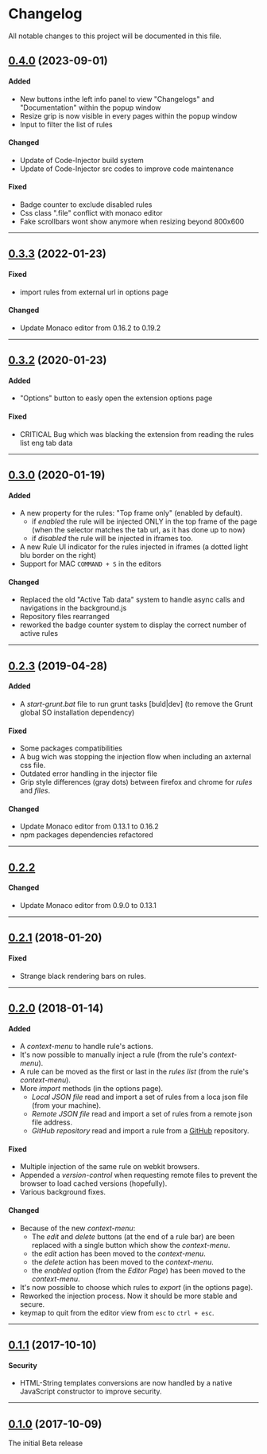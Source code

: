 [//]: # "Types: Added | Changed | Deprecated | Removed | Fixed | Security"
[//]: # "Source: http://keepachangelog.com/en/1.0.0/"

# Changelog
All notable changes to this project will be documented in this file.


## [0.4.0] (2023-09-01)

#### Added
- New buttons inthe left info panel to view "Changelogs" and "Documentation" within the popup window
- Resize grip is now visible in every pages within the popup window
- Input to filter the list of rules

#### Changed
- Update of Code-Injector build system
- Update of Code-Injector src codes to improve code maintenance

#### Fixed
- Badge counter to exclude disabled rules
- Css class ".file" conflict with monaco editor
- Fake scrollbars wont show anymore when resizing beyond 800x600


---
## [0.3.3] (2022-01-23)

#### Fixed
- import rules from external url in options page
   
#### Changed
- Update Monaco editor from 0.16.2 to 0.19.2


---
## [0.3.2] (2020-01-23)
   
#### Added
- "Options" button to easly open the extension options page

#### Fixed
- CRITICAL Bug which was blacking the extension from reading the rules list eng tab data


---
## [0.3.0] (2020-01-19)

#### Added
- A new property for the rules: "Top frame only" (enabled by default). 
  - if *enabled* the rule will be injected ONLY in the top frame of the page (when the selector matches the tab url, as it has done up to now)
  - if *disabled* the rule will be injected in iframes too.
- A new Rule UI indicator for the rules injected in iframes (a dotted light blu border on the right)
- Support for MAC `COMMAND + S` in the editors

#### Changed
- Replaced the old "Active Tab data" system to handle async calls and navigations in the background.js
- Repository files rearranged
- reworked the badge counter system to display the correct number of active rules 


---
## [0.2.3] (2019-04-28)

#### Added
- A *start-grunt.bat* file to run grunt tasks [buld|dev] (to remove the Grunt global SO installation dependency)

#### Fixed
- Some packages compatibilities
- A bug wich was stopping the injection flow when including an axternal css file.
- Outdated error handling in the injector file
- Grip style differences (gray dots) between firefox and chrome for *rules* and *files*.

#### Changed
- Update Monaco editor from 0.13.1 to 0.16.2
- npm packages dependencies refactored


---
## [0.2.2]

#### Changed
- Update Monaco editor from 0.9.0 to 0.13.1


---
## [0.2.1] (2018-01-20)

#### Fixed
- Strange black rendering bars on rules.


---
## [0.2.0] (2018-01-14)

#### Added
- A *context-menu* to handle rule's actions.
- It's now possible to manually inject a rule (from the rule's *context-menu*).
- A rule can be moved as the first or last in the *rules list* (from the rule's *context-menu*).
- More *import* methods (in the options page).
  - *Local JSON file* read and import a set of rules from a loca json file (from your machine).
  - *Remote JSON file* read and import a set of rules from a remote json file address.
  - *GitHub repository* read and import a rule from a [GitHub](https://github.com/) repository.

#### Fixed
- Multiple injection of the same rule on webkit browsers.
- Appended a *version-control* when requesting remote files to prevent the browser to load cached versions (hopefully).
- Various background fixes.

#### Changed
- Because of the new *context-menu*:
  - The *edit* and *delete* buttons (at the end of a rule bar) are been replaced with a single button which show the *context-menu*.
  - the *edit* action has been moved to the *context-menu*.
  - the *delete* action has been moved to the *context-menu*.
  - the *enabled* option (from the *Editor Page*) has been moved to the *context-menu*.
- It's now possible to choose which rules to *export* (in the options page). 
- Reworked the injection process. Now it should be more stable and secure.
- keymap to quit from the editor view from `esc` to `ctrl + esc`.


---
## [0.1.1] (2017-10-10)

#### Security
- HTML-String templates conversions are now handled by a native JavaScript constructor to improve security.


---
## [0.1.0] (2017-10-09)
The initial Beta release



[0.4.0]: https://github.com/Lor-Saba/Code-Injector/releases/tag/v0.4.0
[0.3.3]: https://github.com/Lor-Saba/Code-Injector/releases/tag/v0.3.3
[0.3.2]: https://github.com/Lor-Saba/Code-Injector/releases/tag/v0.3.2
[0.3.0]: https://github.com/Lor-Saba/Code-Injector/releases/tag/v0.3.0
[0.2.3]: https://github.com/Lor-Saba/Code-Injector/releases/tag/v0.2.3
[0.2.2]: https://github.com/Lor-Saba/Code-Injector/releases/tag/v0.2.2
[0.2.1]: https://github.com/Lor-Saba/Code-Injector/releases/tag/v0.2.1
[0.2.0]: https://github.com/Lor-Saba/Code-Injector/releases/tag/v0.2.0
[0.1.1]: https://github.com/Lor-Saba/Code-Injector/releases/tag/v0.1.1
[0.1.0]: https://github.com/Lor-Saba/Code-Injector/releases/tag/v0.1.0